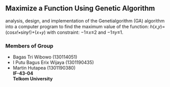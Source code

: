 ## Maximize a Function Using Genetic Algorithm
analysis, design, and implementation of the Genetialgorithm (GA) algorithm into a computer program to find the maximum value of the function:
ℎ(𝑥,𝑦)=(cos𝑥!∗sin𝑦!)+(𝑥+𝑦)
with constraint: −1≤𝑥≤2 and −1≤𝑦≤1. 
### Members of Group
* Bagas Tri Wibowo (130114051)
* I Putu Bagus Erix Wijaya (1301190435)
* Martin Hutapea (1301190380)  
**IF-43-04**  
**Telkom University**
